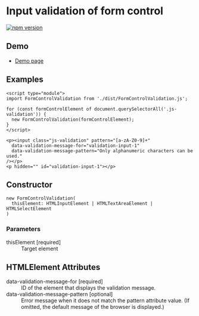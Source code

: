 # Input validation of form control

[![npm version](https://badge.fury.io/js/%40saekitominaga%2Fhtmlformcontrolelement-validation.svg)](https://badge.fury.io/js/%40saekitominaga%2Fhtmlformcontrolelement-validation)

## Demo

- [Demo page](https://saekitominaga.github.io/htmlformcontrolelement-validation/demo.html)

## Examples

```
<script type="module">
import FormControlValidation from './dist/FormControlValidation.js';

for (const formControlElement of document.querySelectorAll('.js-validation')) {
  new FormControlValidation(formControlElement);
}
</script>

<p><input class="js-validation" pattern="[a-zA-Z0-9]+"
  data-validation-message-for="validation-input-1"
  data-validation-message-pattern="Only alphanumeric characters can be used."
/></p>
<p hidden="" id="validation-input-1"></p>
```

## Constructor

```
new FormControlValidation(
  thisElement: HTMLInputElement | HTMLTextAreaElement | HTMLSelectElement
)
```

### Parameters

<dl>
<dt>thisElement [required]</dt>
<dd>Target element</dd>
</dl>

## HTMLElement Attributes

<dl>
<dt>data-validation-message-for [required]</dt>
<dd>ID of the element that displays the validation message.</dd>
<dt>data-validation-message-pattern [optional]</dt>
<dd>Error message when it does not match the pattern attribute value. (If omitted, the default message of the browser is displayed.)</dd>
</dl>
